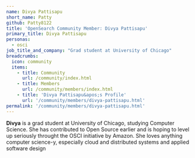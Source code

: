 ```yaml
---
name: Divya Pattisapu
short_name: Patty
github: Patty8122
title: 'OpenSearch Community Member: Divya Pattisapu'
primary_title: Divya Pattisapu
personas:
  - osci
job_title_and_company: "Grad student at University of Chicago"
breadcrumbs:
  icon: community
  items:
    - title: Community
      url: /community/index.html
    - title: Members
      url: /community/members/index.html
    - title: 'Divya Pattisapu&apos;s Profile'
      url: '/community/members/divya-pattisapu.html'
permalink: '/community/members/divya-pattisapu.html'
---
```


**Divya** is a grad student at University of Chicago, studying Computer Science. She has contributed to Open Source earlier and is hoping to level up seriously throught the OSCI initiative by Amazon. She loves anything computer science-y, especially cloud and distributed systems and applied software design